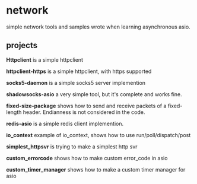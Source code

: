 # network
simple network tools and samples wrote when learning asynchronous asio.


## projects

**Httpclient** is a simple httpclient

**httpclient-https** is a simple httpclient, with https supported

**socks5-daemon** is a simple socks5 server implemention

**shadowsocks-asio** a very simple tool, but it's complete and works fine. 

**fixed-size-package** shows how to send and receive packets of a fixed-length header. Endianness is not considered in the code.

**redis-asio** is a simple redis client implemention.

**io_context** example of io_context, shows how to use run/poll/dispatch/post

**simplest_httpsvr** is trying to make a simplest http svr

**custom_errorcode** shows how to make custom error_code in asio

**custom_timer_manager** shows how to make a custom timer manager for asio